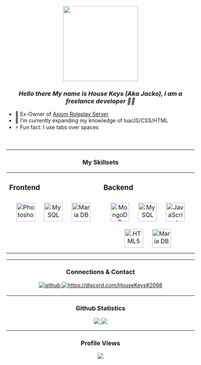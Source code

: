 <div align="center">
<img src="https://i.imgur.com/BG2Yczh.png" align="center" height="200" width="200" />
</div>  
  

### ***<div align="center">Hello there My name is House Keys (Aka Jacko), I am a freelance developer 👨‍💻</div>***

- 🔭 Ex-Owner of [Axiom Roleplay Server](https://github.com/MrJackoo/Personal-Public_Release)
- 🌱 I’m currently expanding my knowledge of lua/JS/CSS/HTML
- ⚡ Fun fact: I use tabs over spaces


<br/>  

----
### <div align="center"> My Skillsets</div>
<div align="center"><table><tr><td valign="top" width="33%">



### Frontend  
<div align="center">  
<a href="https://www.adobe.com/in/products/photoshop.html" target="_blank"><img style="margin: 10px" src="https://profilinator.rishav.dev/skills-assets/photoshop-plain.svg" alt="Photoshop" height="50" /></a>  
<a href="https://www.mysql.com/" target="_blank"><img style="margin: 10px" src="https://profilinator.rishav.dev/skills-assets/mysql-original-wordmark.svg" alt="MySQL" height="50" /></a>  
<a href="https://mariadb.org/" target="_blank"><img style="margin: 10px" src="https://profilinator.rishav.dev/skills-assets/mariadb.png" alt="Maria DB" height="50" /></a>  
</div>

</td><td valign="top" width="33%">



### Backend
<div align="center">  
<a href="https://www.mongodb.com/" target="_blank"><img style="margin: 10px" src="https://profilinator.rishav.dev/skills-assets/mongodb-original-wordmark.svg" alt="MongoDB" height="50" /></a>  
<a href="https://www.mysql.com/" target="_blank"><img style="margin: 10px" src="https://profilinator.rishav.dev/skills-assets/mysql-original-wordmark.svg" alt="MySQL" height="50" /></a>  
<a href="https://www.javascript.com/" target="_blank"><img style="margin: 10px" src="https://profilinator.rishav.dev/skills-assets/javascript-original.svg" alt="JavaScript" height="50" /></a>  
<a href="https://en.wikipedia.org/wiki/HTML5" target="_blank"><img style="margin: 10px" src="https://profilinator.rishav.dev/skills-assets/html5-original-wordmark.svg" alt="HTML5" height="50" /></a>  
<a href="https://mariadb.org/" target="_blank"><img style="margin: 10px" src="https://profilinator.rishav.dev/skills-assets/mariadb.png" alt="Maria DB" height="50" /></a>  
</div>
</table></div>
  
----
  
### <div align="center"> Connections & Contact </div>
<div align="center">
<a href="https://github.com/MrJackoo" target="_blank">
<img src=https://img.shields.io/badge/github-%2324292e.svg?&style=for-the-badge&logo=github&logoColor=white alt=github style="margin-bottom: 5px;" />
</a>
<a href="https://discordapp.com/users/603284495356919808" target="_blank">
<img src=https://img.shields.io/badge/discord-House%20Keys%232098-2324292e.svg?test?&style=for-the-badge&logo=discord&logoColor=C1C1C1&color=grey&labelColor=5865F2 alt=https://discord.com/HouseKeys#2098 style="margin-bottom: 5px;" />
</a>
</div>

----
  
### <div align="center"> Github Statistics </div>
  
<div align="center">
<a href="https://github.com/MrJackoo" target="_blank">
<img src="https://github-readme-stats.vercel.app/api?username=MrJackoo&show_icons=true&count_private=true&hide_border=true">
</a>
<a href="https://github.com/MrJackoo" target="_blank">
<img src=https://github-readme-stats.vercel.app/api/top-langs?username=MrJackoo&count_private=true&repo=Personal-Public_Release&layout=compact&theme=react />
</a>

<!--
<a href="https://github.com/MrJackoo" target="_blank">
<img src="https://github-readme-stats.vercel.app/api/pin?username=MrJackoo&show_icons=true&layout=compact&repo=Personal-Public_Release&show_owner=false&count_private=true&langs_count=8&hide_border=true&theme=react">
</a>
-->
  </div>
  
----
### <div align="center"> Profile Views </div>

<div align="center">
<img src="https://komarev.com/ghpvc/?username=MrJackoo&color=blue&style=plastic&label=Unique+Profile+Views" align="center" />
</div>

